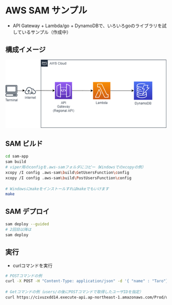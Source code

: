 # AWS SAM サンプル

* API Gateway + Lambda/go + DynamoDBで、いろいろgoのライブラリを試しているサンプル（作成中）
## 構成イメージ
![構成イメージ](image/demo.drawio.png)

## SAM ビルド
```sh
cd sam-app
sam build
# viper用のconfigを.aws-samフォルダにコピー（Windowsでのxcopyの例）
xcopy /I config .aws-sam\build\GetUsersFunction\config
xcopy /I config .aws-sam\build\PostUsersFunction\config

# Windowsにmakeをインストールすればmakeでもいけます
make 
```

## SAM デプロイ
```sh
sam deploy --guided
# 2回目以降は
sam deploy
```
## 実行
* curlコマンドを実行
```sh
# POSTコマンドの例
curl -X POST -H "Content-Type: application/json" -d '{ "name" : "Taro"}' https://42b4c7bk9g.execute-api.ap-northeast-1.amazonaws.com/Prod/users

# Getコマンドの例（users/の後にPOSTコマンドで取得したユーザIDを指定）
curl https://civuzxdd14.execute-api.ap-northeast-1.amazonaws.com/Prod/users/d4d6cb7f-7691-11ec-9520-1ee887dd490e
```